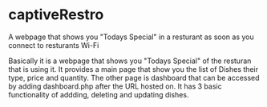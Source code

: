 # captiveRestro
A webpage that shows you "Todays Special" in a resturant as soon as you connect to resturants Wi-Fi

Basically it is a webpage that shows you "Todays Special" of the resturan that is using it.
It provides a main page that show you the list of Dishes their type, price and quantity.
The other page is dashboard that can be accessed by adding dashboard.php after the URL hosted on.
It has 3 basic functionality of addding, deleting and updating dishes.
